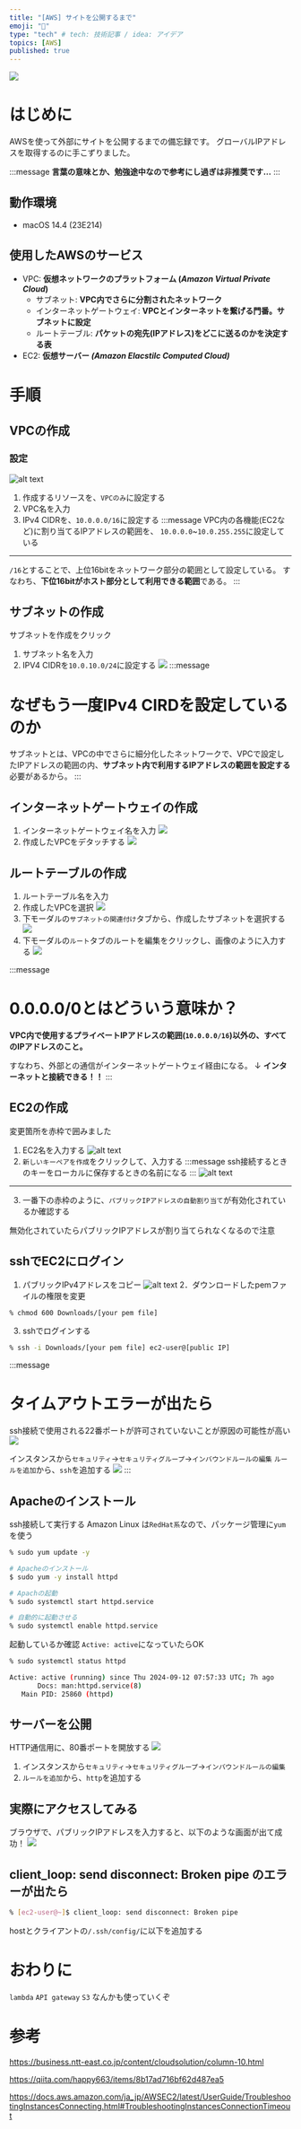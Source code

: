 ```yaml
---
title: "[AWS] サイトを公開するまで"
emoji: "🌊"
type: "tech" # tech: 技術記事 / idea: アイデア
topics: [AWS]
published: true
---
```

![](/images/AWSsite.png)
# はじめに
AWSを使って外部にサイトを公開するまでの備忘録です。
グローバルIPアドレスを取得するのに手こずりました。

:::message
**言葉の意味とか、勉強途中なので参考にし過ぎは非推奨です…**
:::
## 動作環境
* macOS 14.4 (23E214)

## 使用したAWSのサービス
* VPC: **仮想ネットワークのプラットフォーム (*Amazon Virtual Private Cloud*)**
    * サブネット: **VPC内でさらに分割されたネットワーク**
    * インターネットゲートウェイ: **VPCとインターネットを繋げる門番。サブネットに設定**
    * ルートテーブル: **パケットの宛先(IPアドレス)をどこに送るのかを決定する表**
* EC2: **仮想サーバー *(Amazon Elacstilc Computed Cloud)***

# 手順
## VPCの作成
<!-- ![alt text](/images/create_vpc.png) -->
### 設定
![alt text](/images/vpc_create_config.png)
1. 作成するリソースを、`VPCのみ`に設定する
2. VPC名を入力
3. IPv4 CIDRを、`10.0.0.0/16`に設定する
:::message
VPC内の各機能(EC2など)に割り当てるIPアドレスの範囲を、
`10.0.0.0`~`10.0.255.255`に設定している
---
`/16`とすることで、上位16bitをネットワーク部分の範囲として設定している。
すなわち、**下位16bitがホスト部分として利用できる範囲**である。
:::

## サブネットの作成
サブネットを作成をクリック
1. サブネット名を入力 
2. IPV4 CIDRを`10.0.10.0/24`に設定する
![](/images/subnet_config.png)
:::message
# なぜもう一度IPv4 CIRDを設定しているのか
サブネットとは、VPCの中でさらに細分化したネットワークで、VPCで設定したIPアドレスの範囲の内、**サブネット内で利用するIPアドレスの範囲を設定する**必要があるから。
:::

## インターネットゲートウェイの作成
1. インターネットゲートウェイ名を入力 
![](/images/internet_gateway.png)
2. 作成したVPCをデタッチする
![](/images/internet_gateway_detach.png)

## ルートテーブルの作成
1. ルートテーブル名を入力
2. 作成したVPCを選択
![](/images/routetable.png)
3. 下モーダルの`サブネットの関連付け`タブから、作成したサブネットを選択する
![](/images/routetable_subnet.png)
4. 下モーダルの`ルート`タブのルートを編集をクリックし、画像のように入力する
![](/images/routetable_route2.png)

:::message
# 0.0.0.0/0とはどういう意味か？
**VPC内で使用するプライベートIPアドレスの範囲(`10.0.0.0/16`)以外の、すべてのIPアドレスのこと。**

すなわち、外部との通信がインターネットゲートウェイ経由になる。
↓
**インターネットと接続できる！！**
:::

## EC2の作成
変更箇所を赤枠で囲みました
1. EC2名を入力する
![alt text](/images/ec2.png)
2. `新しいキーペアを作成`をクリックして、入力する
:::message
ssh接続するときのキーをローカルに保存するときの名前になる
:::
![alt text](/images/ec2_key.png)
---
3. 一番下の赤枠のように、`パブリックIPアドレスの自動割り当て`が有効化されているか確認する

無効化されていたらパブリックIPアドレスが割り当てられなくなるので注意

## sshでEC2にログイン
1. パブリックIPv4アドレスをコピー
![alt text](/images/ec2_ipv4.png)
2．ダウンロードしたpemファイルの権限を変更
```bash
% chmod 600 Downloads/[your pem file]
```
3. sshでログインする
```bash
% ssh -i Downloads/[your pem file] ec2-user@[public IP]
```

:::message 
# タイムアウトエラーが出たら
ssh接続で使用される22番ポートが許可されていないことが原因の可能性が高い
![](/images/ec2_port_error.png)

インスタンスから`セキュリティ`→`セキュリティグループ`→`インバウンドルールの編集`
`ルールを追加`から、`ssh`を追加する
![](/images/inbound_ssh.png)
:::

## Apacheのインストール
ssh接続して実行する
Amazon Linux は`RedHat系`なので、パッケージ管理に`yum`を使う
```bash
% sudo yum update -y

# Apacheのインストール
$ sudo yum -y install httpd

# Apachの起動 
% sudo systemctl start httpd.service

# 自動的に起動させる
% sudo systemctl enable httpd.service
```

起動しているか確認
`Active: active`になっていたらOK
```bash
% sudo systemctl status httpd

Active: active (running) since Thu 2024-09-12 07:57:33 UTC; 7h ago
       Docs: man:httpd.service(8)
   Main PID: 25860 (httpd)
```

## サーバーを公開
HTTP通信用に、80番ポートを開放する
![](/images/http_port.png)

1. インスタンスから`セキュリティ`→`セキュリティグループ`→`インバウンドルールの編集`
2. `ルールを追加`から、`http`を追加する

## 実際にアクセスしてみる
ブラウザで、パブリックIPアドレスを入力すると、以下のような画面が出て成功！
![](/images/http_success.png) 

## client_loop: send disconnect: Broken pipe のエラーが出たら
```bash
% [ec2-user@~]$ client_loop: send disconnect: Broken pipe
```
hostとクライアントの`/.ssh/config/`に以下を追加する


# おわりに
`lambda` `API gateway` `S3` なんかも使っていくぞ
# 参考

https://business.ntt-east.co.jp/content/cloudsolution/column-10.html


https://qiita.com/happy663/items/8b17ad716bf62d487ea5

https://docs.aws.amazon.com/ja_jp/AWSEC2/latest/UserGuide/TroubleshootingInstancesConnecting.html#TroubleshootingInstancesConnectionTimeout